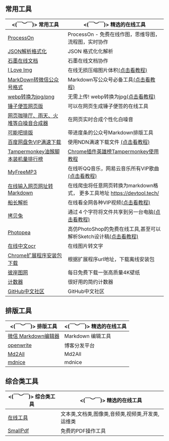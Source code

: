 

## 常用工具


| **<(￣︶￣)> 常用工具**                                      | **<(￣︶￣)> 精选的在线工具**                                |
| ------------------------------------------------------------ | ------------------------------------------------------------ |
| [ProcessOn](https://www.processon.com/)  | ProcessOn - 免费在线作图，思维导图，流程图，实时协作 |
| [JSON解析格式化](https://www.json.cn/) | JSON 格式化化解析 |
| [石墨在线文档](https://shimo.im/desktop) | 石墨在线文档协作 |
| [I Love Img](https://www.iloveimg.com/zh-cn/compress-image)  | 在线无损压缩图片体积[(点击看教程)](https://www.v2fy.com/p/020-iloveimg/) |
| [MarkDown转微信公众号格式](http://mdnice.v2fy.com/)          | Markdown写公众号必备工具[(点击看教程)](https://www.v2fy.com/p/t033-mdnice-2020-09-27/) |
| [webp转换为jpg/png](https://renzhezhilu.gitee.io/webp2jpg-online/) | 无需上传! webp转换为jpg[(点击看教程)](https://www.v2fy.com/p/006-md2wx/) |
| [锤子便签网页版](https://yun.smartisan.com/#/notes)          | 可以在网页生成锤子便签的在线工具                             |
| [网页咖啡厅、雨天、火堆等白噪音合成器](https://neal.fun/ambient-chaos/) | 在网页实时合成个性化白噪音                                   |
| [可能吧排版](https://knb.im/mp/)                             | 带进度条的公众号Markdown排版工具                             |
| [百度网盘免VIP满速下载](https://pan.kdbaidu.com/)            | 使用NDN满速下载文件 [(点击看教程)](https://www.v2fy.com/p/t040-kdbaidu/) |
| [Tampermonkey油猴脚本装机量排行榜](https://greasyfork.org/zh-CN/scripts?sort=total_installs) | [Chrome插件英雄榜Tampermonkey使用教程](https://www.v2fy.com/p/004_tampermonkey/) |
| [MyFreeMP3](http://tool.liumingye.cn/music/)                 | 在线听QQ音乐，网易云音乐所有VIP歌曲[(点击看教程)](https://www.v2fy.com/p/027_liumingye_music/) |
| [在线输入网页网址转Markdown](https://devtool.tech/html-md)   | 在线爬虫将任意网页转换为markdown格式， 更多工具地址 https://devtool.tech/ |
| [船长解析](http://czjx8.com/)                                | 在线看全网各种VIP视频[(点击看教程)](https://www.v2fy.com/p/019-vip-movie/) |
| [拷贝兔](https://cp.anyknew.com/)                            | 通过４个字符将文件共享到另一台电脑[(点击看教程)](https://www.v2fy.com/p/016-copy-tool/) |
| [Photopea](https://www.photopea.com/)                        | 高仿PhotoShop的免费在线工具,甚至可以解析Sketch设计稿[(点击看教程)](https://www.v2fy.com/p/001-photopea/) |
| [在线中文ocr](https://ocr.wdku.net/)                         | 在线图片转文字                                               |
| [Chrome扩展程序安装包下载](https://chrome-extension-downloader.com/) | 根据扩展程序url地址，下载离线安装包                          |
| [彼岸图网](http://pic.netbian.com/)                          | 每日免费下载一张高质量4K壁纸                                 |
| [计数器](https://cn.piliapp.com/counter/)                    | 很好用的简约计数器                                           |
| [GitHub中文社区](https://www.githubs.cn/)                    | GitHub中文社区                                          |


## 排版工具

| **<(￣︶￣)> 排版工具**                                      | **<(￣︶￣)> 精选的在线工具**                                |
| ------------------------------------------------------------ | ------------------------------------------------------------ |
| [微信 Markdown编辑器](https://doocs.gitee.io/md/)  | Markdown 编辑工具 |
| [openwrite](http://admin.openwrite.cn/#/diffusion/home)  | 博客分发平台 |
| [Md2All](http://md.aclickall.com/)  | Md2All |
| [mdnice](https://www.mdnice.com/)  | mdnice |


## 综合类工具

| **<(￣︶￣)> 综合类工具**                                      | **<(￣︶￣)> 精选的在线工具**                                |
| ------------------------------------------------------------ | ------------------------------------------------------------ |
| [在线工具](https://tool.lu/)  | 文本类,文档类,图像类,音频类,视频类,开发类,运维类 |
| [SmallPdf](https://smallpdf.com/cn/unlock-pdf)  | 免费的PDF操作工具 |

